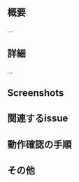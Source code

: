 ## 概要
...

## 詳細
...

## Screenshots
<!-- あれば -->

## 関連するissue
<!-- あれば -->

## 動作確認の手順
<!-- あるととても嬉しいです reviewの手間が減るので -->

## その他
<!-- なにかあれば -->
